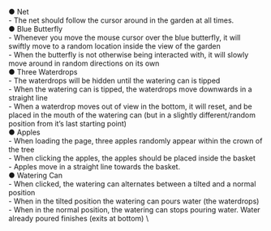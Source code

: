 ● Net \
    - The net should follow the cursor around in the garden at all times. \
● Blue Butterfly \
    - Whenever you move the mouse cursor over the blue butterfly, it will swiftly move to a random location inside the view of the garden \
    - When the butterfly is not otherwise being interacted with, it will  slowly move around in random directions on  its own \
● Three Waterdrops \
    - The waterdrops will be hidden until the watering can is tipped \
    - When the watering can is tipped, the waterdrops move downwards in a  straight line \
    - When a waterdrop moves out of view in the bottom, it will reset, and be placed in the mouth of the watering can (but in a slightly different/random position from it’s last starting point) \
● Apples \
    - When loading the page, three apples randomly appear within the crown of the tree \
    - When clicking the apples, the apples should be placed inside the basket \
    - Apples move in a straight line towards the basket. \
● Watering Can \
    - When clicked, the watering can alternates between a tilted and a normal position \
    - When in the tilted position the watering can pours water (the waterdrops) \
    - When in the normal position, the watering can stops pouring water. Water already poured finishes (exits at bottom) \

